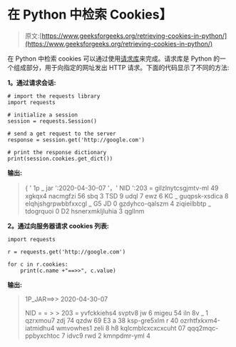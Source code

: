 # 在 Python 中检索 Cookies】

> 原文:[https://www.geeksforgeeks.org/retrieving-cookies-in-python/](https://www.geeksforgeeks.org/retrieving-cookies-in-python/)

在 Python 中检索 cookies 可以通过使用[请求库](https://www.geeksforgeeks.org/python-requests-tutorial/)来完成。请求库是 Python 的一个组成部分，用于向指定的网址发出 HTTP 请求。下面的代码显示了不同的方法:

**1。通过请求会话:**

```
# import the requests library
import requests

# initialize a session
session = requests.Session()

# send a get request to the server
response = session.get('http://google.com')

# print the response dictionary
print(session.cookies.get_dict())
```

 **输出:**

> { ' 1p _ jar ':2020-04-30-07 '，' NID ':203 = gilzlnytcsgjmtv-ml 49 xgkqx4 nacmgfzi 56 sbq 3 TSD 9 udql 7 ewz 6 KC _ guqpsk-xsdica 8 elqhjshgrpwbbfxxcgl _ G5 JD 0 gzdyhco-qalszm 4 ziqieilbbtp _ tdogrquoi 0 D2 hsnerxmkljluhia 3 qgllnm

**2。通过向服务器请求 cookies 列表:**

```
import requests

r = requests.get('http://google.com')

for c in r.cookies:
    print(c.name +"==>>", c.value)
```

**输出:**

> 1P_JAR==>> 2020-04-30-07
> 
> NID = = > > 203 = yvfckkiehs4 svptv8 jw 6 migeu 54 iln 8v _ 1 qzrxmou7 zdj 74 qzdw 69 E3 a 38 ksp-gre5xlm r 40 ozrhtfxkxm4-iatmidhu4 wmvowhes1 zeli 8 h8 kqlcmblcxcxcxcuht 07 qqq2mqc-ppbyxchtoc 7 idvc9 rwd 2 kmnpdmr-yml 4